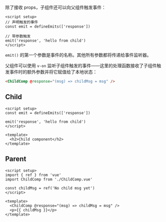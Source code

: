 除了接收 props，子组件还可以向父组件触发事件：
```vue
<script setup>
// 声明触发的事件
const emit = defineEmits(['response'])

// 带参数触发
emit('response', 'hello from child')
</script>
```

`emit()` 的第一个参数是事件的名称。其他所有参数都将传递给事件监听器。

父组件可以使用 `v-on` 监听子组件触发的事件——这里的处理函数接收了子组件触发事件时的额外参数并将它赋值给了本地状态：

```html
<ChildComp @response="(msg) => childMsg = msg" />
```
## Child

```vue
<script setup>
const emit = defineEmits(['response'])

emit('response', 'hello from child')
</script>

<template>
  <h2>Child component</h2>
</template>
```
## Parent
```vue
<script setup>
import { ref } from 'vue'
import ChildComp from './ChildComp.vue'

const childMsg = ref('No child msg yet')
</script>

<template>
  <ChildComp @response="(msg) => childMsg = msg" />
  <p>{{ childMsg }}</p>
</template>
```